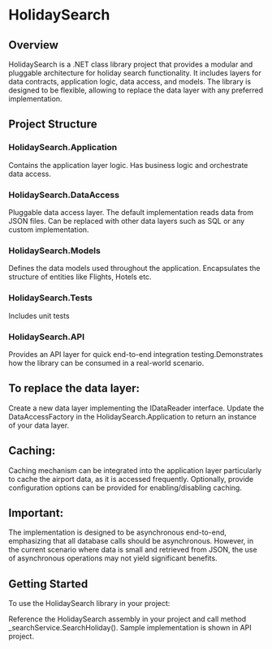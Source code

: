 # HolidaySearch


## Overview
HolidaySearch is a .NET class library project that provides a modular and pluggable architecture for holiday search functionality. It includes layers for data contracts, application logic, data access, and models. The library is designed to be flexible, allowing to replace the data layer with any preferred implementation.

## Project Structure

### HolidaySearch.Application

Contains the application layer logic.
Has business logic and orchestrate data access.

### HolidaySearch.DataAccess

Pluggable data access layer.
The default implementation reads data from JSON files.
Can be replaced with other data layers such as SQL or any custom implementation.

### HolidaySearch.Models

Defines the data models used throughout the application.
Encapsulates the structure of entities like Flights, Hotels etc.

### HolidaySearch.Tests

Includes unit tests

### HolidaySearch.API

Provides an API layer for quick end-to-end integration testing.Demonstrates how the library can be consumed in a real-world scenario.

## To replace the data layer:

Create a new data layer implementing the IDataReader interface.
Update the DataAccessFactory in the HolidaySearch.Application to return an instance of your data layer.

## Caching:

Caching mechanism can be integrated into the application layer particularly to cache the airport data, as it is accessed frequently.
Optionally, provide configuration options can be provided for enabling/disabling caching.

## Important:
The implementation is designed to be asynchronous end-to-end, emphasizing that all database calls should be asynchronous. However, in the current scenario where data is small and retrieved from JSON, the use of asynchronous operations may not yield significant benefits.

## Getting Started
To use the HolidaySearch library in your project:

Reference the HolidaySearch assembly in your project and call method _searchService.SearchHoliday(). Sample implementation is shown in API project.
